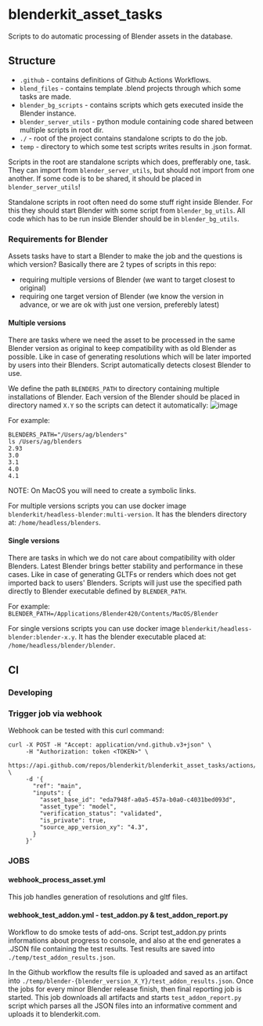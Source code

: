 # blenderkit_asset_tasks
Scripts to do automatic processing of Blender assets in the database.

## Structure

- `.github` - contains definitions of Github Actions Workflows.
- `blend_files` - contains template .blend projects through which some tasks are made.
- `blender_bg_scripts` - contains scripts which gets executed inside the Blender instance.
- `blender_server_utils` - python module containing code shared between multiple scripts in root dir.
- `./` - root of the project contains standalone scripts to do the job.
- `temp` - directory to which some test scripts writes results in .json format.

Scripts in the root are standalone scripts which does, prefferably one, task.
They can import from `blender_server_utils`, but should not import from one another.
If some code is to be shared, it should be placed in `blender_server_utils`!

Standalone scripts in root often need do some stuff right inside Blender.
For this they should start Blender with some script from `blender_bg_utils`.
All code which has to be run inside Blender should be in `blender_bg_utils`.

### Requirements for Blender

Assets tasks have to start a Blender to make the job and the questions is which version?
Basically there are 2 types of scripts in this repo:
- requiring multiple versions of Blender (we want to target closest to original)
- requiring one target version of Blender (we know the version in advance, or we are ok with just one version, preferebly latest)

#### Multiple versions
There are tasks where we need the asset to be processed in the same Blender version as original to keep compatibility with as old Blender as possible.
Like in case of generating resolutions which will be later imported by users into their Blenders.
Script automatically detects closest Blender to use.

We define the path `BLENDERS_PATH` to directory containing multiple installations of Blender.
Each version of the Blender should be placed in directory named `X.Y` so the scripts can detect it automatically:
![image](https://user-images.githubusercontent.com/6907354/203579508-952ba12e-6a83-49dd-bca2-b3d33dd1ad36.png)

For example:

```
BLENDERS_PATH="/Users/ag/blenders"
ls /Users/ag/blenders
2.93
3.0
3.1
4.0
4.1
```

NOTE: On MacOS you will need to create a symbolic links.

For multiple versions scripts you can use docker image `blenderkit/headless-blender:multi-version`.
It has the blenders directory at: `/home/headless/blenders`.

#### Single versions
There are tasks in which we do not care about compatibility with older Blenders.
Latest Blender brings better stability and performance in these cases.
Like in case of generating GLTFs or renders which does not get imported back to users' Blenders.
Scripts will just use the specified path directly to Blender executable defined by `BLENDER_PATH`.

For example: `BLENDER_PATH=/Applications/Blender420/Contents/MacOS/Blender`

For single versions scripts you can use docker image `blenderkit/headless-blender:blender-x.y`.
It has the blender executable placed at: `/home/headless/blender/blender`.

## CI

### Developing

### Trigger job via webhook

Webhook can be tested with this curl command:

```
curl -X POST -H "Accept: application/vnd.github.v3+json" \
     -H "Authorization: token <TOKEN>" \
     https://api.github.com/repos/blenderkit/blenderkit_asset_tasks/actions/workflows/webhook_process_asset.yml/dispatches \
     -d '{
       "ref": "main",
       "inputs": {
         "asset_base_id": "eda7948f-a0a5-457a-b0a0-c4031bed093d",
         "asset_type": "model",
         "verification_status": "validated",
         "is_private": true,
         "source_app_version_xy": "4.3",
       }
     }'
```

### JOBS

#### webhook_process_asset.yml
This job handles generation of resolutions and gltf files.

#### webhook_test_addon.yml - test_addon.py & test_addon_report.py
Workflow to do smoke tests of add-ons.
Script test_addon.py prints informations about progress to console, and also at the end generates a .JSON file containing the test results.
Test results are saved into `./temp/test_addon_results.json`.

In the Github workflow the results file is uploaded and saved as an artifact into `./temp/blender-{blender_version_X_Y}/test_addon_results.json`.
Once the jobs for every minor Blender release finish, then final reporting job is started.
This job downloads all artifacts and starts `test_addon_report.py` script which parses all the JSON files into an informative comment and uploads it to blenderkit.com.


